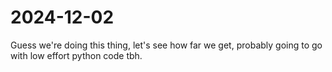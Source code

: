 # 2024-12-02

Guess we're doing this thing, let's see how far we get, probably going to go with low effort python code tbh.
